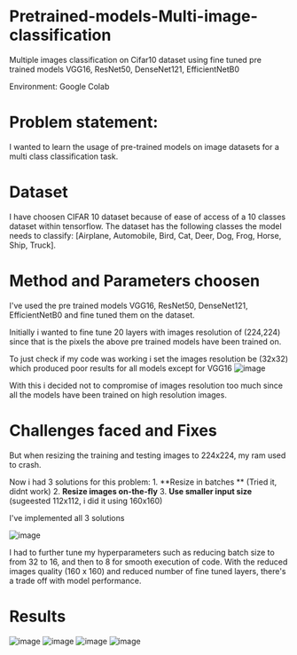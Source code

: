 # Pretrained-models-Multi-image-classification
Multiple images classification on Cifar10 dataset using fine tuned pre trained models VGG16, ResNet50, DenseNet121, EfficientNetB0

Environment: Google Colab

# Problem statement:
  I wanted to learn the usage of pre-trained models on image datasets for a multi class classification task. 

# Dataset 
  I have choosen CIFAR 10 dataset because of ease of access of a 10 classes dataset within tensorflow.
  The dataset has the following classes the model needs to classify:
    [Airplane, Automobile, Bird, Cat, Deer, Dog, Frog, Horse, Ship, Truck].
    
# Method and Parameters choosen
  I've used the pre trained models VGG16, ResNet50, DenseNet121, EfficientNetB0 and fine tuned them on the dataset.

  Initially i wanted to fine tune 20 layers with images resolution of (224,224) since that is the pixels the above pre trained models have been trained on.

  To just check if my code was working i set the images resolution be (32x32) which produced poor results for all models except for VGG16
  ![image](https://github.com/user-attachments/assets/51d424c3-4cd8-432f-b820-266cbe3c9724)

  With this i decided not to compromise of images resolution too much since all the models have been trained on high resolution images.

    
# Challenges faced and Fixes

  But when resizing the training and testing images to 224x224, my ram used to crash.

  Now i had 3 solutions for this problem:
    1. **Resize in batches **
        (Tried it, didnt work)
    2. **Resize images on-the-fly**
    3. **Use smaller input size**
      (sugeested 112x112, i did it using 160x160)

  I've implemented all 3 solutions

  ![image](https://github.com/user-attachments/assets/f36e429a-9103-4677-8963-f84d0aca03bf)

  I had to further tune my hyperparameters such as reducing batch size to from 32 to 16, and then to 8 for smooth execution of code.
  With the reduced images quality (160 x 160) and reduced number of fine tuned layers, there's a trade off with model performance.

# Results
![image](https://github.com/user-attachments/assets/54ac5b6c-d839-4a57-98a2-bea0645519c7)
![image](https://github.com/user-attachments/assets/121369d2-00e7-48bf-bdb5-f78f5ba71d04)
![image](https://github.com/user-attachments/assets/79029181-e165-464c-870b-9a586cfd72be)
![image](https://github.com/user-attachments/assets/ff086664-11a5-46fd-9468-8c057596e932)
